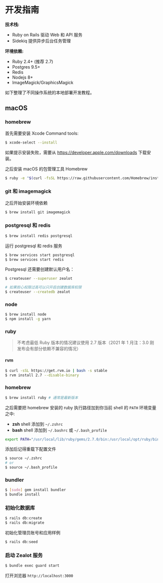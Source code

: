 # 开发指南

**技术栈:**

- Ruby on Rails 驱动 Web 和 API 服务
- Sidekiq 提供异步后台任务管理

**环境依赖:**

- Ruby 2.4+ (推荐 2.7)
- Postgres 9.5+
- Redis
- Nodejs 8+
- ImageMagick/GraphicsMagick

如下整理了不同操作系统的本地部署开发教程。

## macOS

### homebrew

首先需要安装 Xcode Command tools:

```bash
$ xcode-select --install
```

如果提示安装失败，需要从 https://developer.apple.com/downloads 下载安装。

之后安装 macOS 的包管理工具 Homebrew

```bash
$ ruby -e "$(curl -fsSL https://raw.githubusercontent.com/Homebrew/install/master/install)"
```

### git 和 imagemagick

之后开始安装环境依赖

```bash
$ brew install git imagemagick
```

### postgresql 和 redis

```bash
$ brew install redis postgresql
```

运行 postgresql 和 redis 服务

```bash
$ brew services start postgresql
$ brew services start redis
```

Postgresql 还需要创建默认用户名：

```bash
$ createuser --superuser zealot

# 如果担心权限过高可以只开启创建数据库权限
$ createuser --createdb zealot
```

### node

```bash
$ brew install node
$ npm install -g yarn
```

### ruby

> 不考虑最低 Ruby 版本的情况建议使用 2.7 版本（2021 年 1 月注：3.0 刚发布会有部分依赖不兼容的情况）

#### rvm

```bash
$ curl -sSL https://get.rvm.io | bash -s stable
$ rvm install 2.7 --disable-binary
```

### homebrew

```bash
$ brew install ruby # 通常是最新版本
```

之后需要把 homebrew 安装的 ruby 执行路径加到你当前 shell 的 `PATH` 环境变量之中:

- **zsh** shell 添加到 `~/.zshrc`
- **bash** shell 添加到 `~/.bashrc` 或 `~/.bash_profile`

```bash
export PATH="/usr/local/lib/ruby/gems/2.7.0/bin:/usr/local/opt/ruby/bin:$PATH"
```

添加后记得重载下配置文件

```bash
$ source ~/.zshrc
# or
$ source ~/.bash_profile
```

### bundler

```bash
$ [sudo] gem install bundler
$ bundle install
```

### 初始化数据库

```bash
$ rails db:create
$ rails db:migrate
```

初始化管理员账号和应用样例

```bash
$ rails db:seed
```

### 启动 Zealot 服务

```bash
$ bundle exec guard start
```

打开浏览器 `http://localhost:3000`

